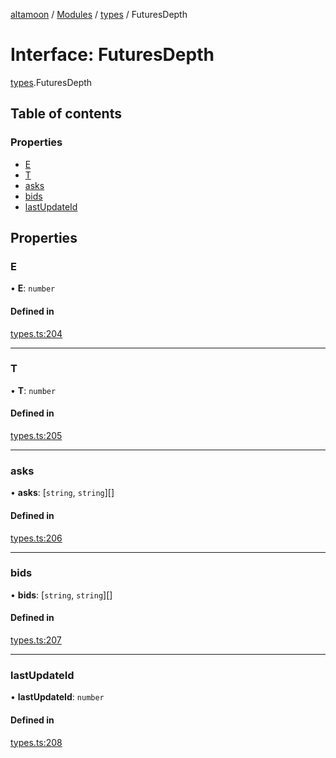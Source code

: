 [altamoon](../README.md) / [Modules](../modules.md) / [types](../modules/types.md) / FuturesDepth

# Interface: FuturesDepth

[types](../modules/types.md).FuturesDepth

## Table of contents

### Properties

- [E](types.FuturesDepth.md#e)
- [T](types.FuturesDepth.md#t)
- [asks](types.FuturesDepth.md#asks)
- [bids](types.FuturesDepth.md#bids)
- [lastUpdateId](types.FuturesDepth.md#lastupdateid)

## Properties

### E

• **E**: `number`

#### Defined in

[types.ts:204](https://github.com/Altamoon/altamoon/blob/198a6cd/app/api/types.ts#L204)

___

### T

• **T**: `number`

#### Defined in

[types.ts:205](https://github.com/Altamoon/altamoon/blob/198a6cd/app/api/types.ts#L205)

___

### asks

• **asks**: [`string`, `string`][]

#### Defined in

[types.ts:206](https://github.com/Altamoon/altamoon/blob/198a6cd/app/api/types.ts#L206)

___

### bids

• **bids**: [`string`, `string`][]

#### Defined in

[types.ts:207](https://github.com/Altamoon/altamoon/blob/198a6cd/app/api/types.ts#L207)

___

### lastUpdateId

• **lastUpdateId**: `number`

#### Defined in

[types.ts:208](https://github.com/Altamoon/altamoon/blob/198a6cd/app/api/types.ts#L208)
